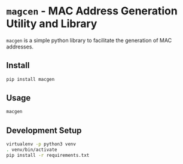 # `magcen` - MAC Address Generation Utility and Library

`macgen` is a simple python library to facilitate the generation of MAC addresses.

## Install

```bash
pip install macgen
```

## Usage

```bash
macgen
```

## Development Setup

```bash
virtualenv -p python3 venv
. venv/bin/activate
pip install -r requirements.txt
```
